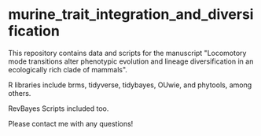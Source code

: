 # murine_trait_integration_and_diversification

This repository contains data and scripts for the manuscript "Locomotory mode transitions alter phenotypic evolution and lineage diversification in an ecologically rich clade of mammals".

R libraries include brms, tidyverse, tidybayes, OUwie, and phytools, among others. 

RevBayes Scripts included too.

Please contact me with any questions!
